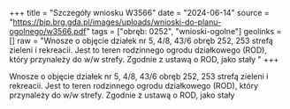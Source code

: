 +++
title = "Szczegóły wniosku W3566"
date = "2024-06-14"
source = "https://bip.brg.gda.pl/images/uploads/wnioski-do-planu-ogolnego/w3566.pdf"
tags = ["obręb: 0252", "wnioski-ogolne"]
geolinks = []
raw = "Wnosze o objęcie działek nr 5, 4/8, 43/6 obręb 252, 253 strefą zieleni i rekreacii. Jest to teren rodzinnego ogrodu działkowego (ROD), który przynależy do w/w strefy. Zgodnie z ustawą o ROD, jako stały  "
+++

Wnosze o objęcie działek nr 5, 4/8, 43/6 obręb 252, 253 strefą zieleni i rekreacii. Jest to teren
rodzinnego ogrodu działkowego (ROD), który przynależy do w/w strefy. Zgodnie z ustawą o ROD, jako stały
 


